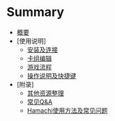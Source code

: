 # Summary

* [概要](README.md)
* [使用说明]
   * [安装及连接](manual/install.md)
   * [卡组编辑](manual/deckedit.md)
   * [游戏流程](manual/game.md)
   * [操作说明及快捷键](manual/action.md)
* [附录]
   * [其他资源整理](.appendix/resource.md)
   * [常见Q&A](questions.md)
   * [Hamachi使用方法及常见问题](hamachi.md)


